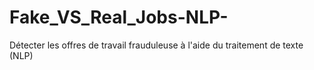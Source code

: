 # Fake_VS_Real_Jobs-NLP-
Détecter les offres de travail frauduleuse à l'aide du traitement de texte (NLP)
